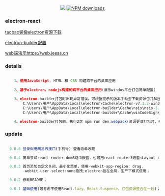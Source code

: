 
<div align="center">

[![](https://flat.badgen.net/npm/v/jeea?icon=npm)](https://www.npmjs.com/package/jeea) [![NPM downloads](http://img.shields.io/npm/dm/jeea.svg?style=flat-square)](https://www.npmjs.com/package/jeea)
</div>

### electron-react

[taobao镜像electron资源下载](https://npm.taobao.org/mirrors/electron/)

[electron-builder配置](https://segmentfault.com/a/1190000017296201)

[web端演示https://web.jeeas.cn](https://web.jeeas.cn)

### details
```javascript
 	
 	1、使用JavaScript, HTML 和 CSS 构建跨平台的桌面应用
 	
 	2、基于electron、nodejs构建的跨平台的桌面应用(演示windos平台打包简单配置)

 	3、electron-builder打包时出现异常错误，可根据提示的版本手动去下载资源包并解压。
 		C:\Users\用户\AppData\Local\electron\Cache\electron-v7.1.2-win32-x64.zip
 		C:\Users\用户\AppData\Local\electron-builder\Cache\nsis\nsis-3.0.4
		C:\Users\用户\AppData\Local\electron-builder\Cache\winCodeSign\winCodeSign-2.4.0

	4、electron-builder打包前，执行2次 npm run dev:webpack(资源更改打包时，不拷贝资源，*开发不拷贝资源)

``` 

### update
```javascript
  
  0.0.6 登录调用网易云接口(手机号) 查看歌单收藏

  0.0.4 简单尝试react-router-dom5路由嵌套，也可用react-router3嵌套<Layout /> <Page />

  0.0.3 首页添加自定义关闭、最小化菜单，使用-webkit-app-region: drag,
  		-webkit-user-select:none拖拽;electron挂在全局，生产下模式使用；

  0.0.2 修改README；

  0.0.1 基础使用(可考虑不使用React.lazy、React.Suspense，打包资源整合在一起)；

``` 